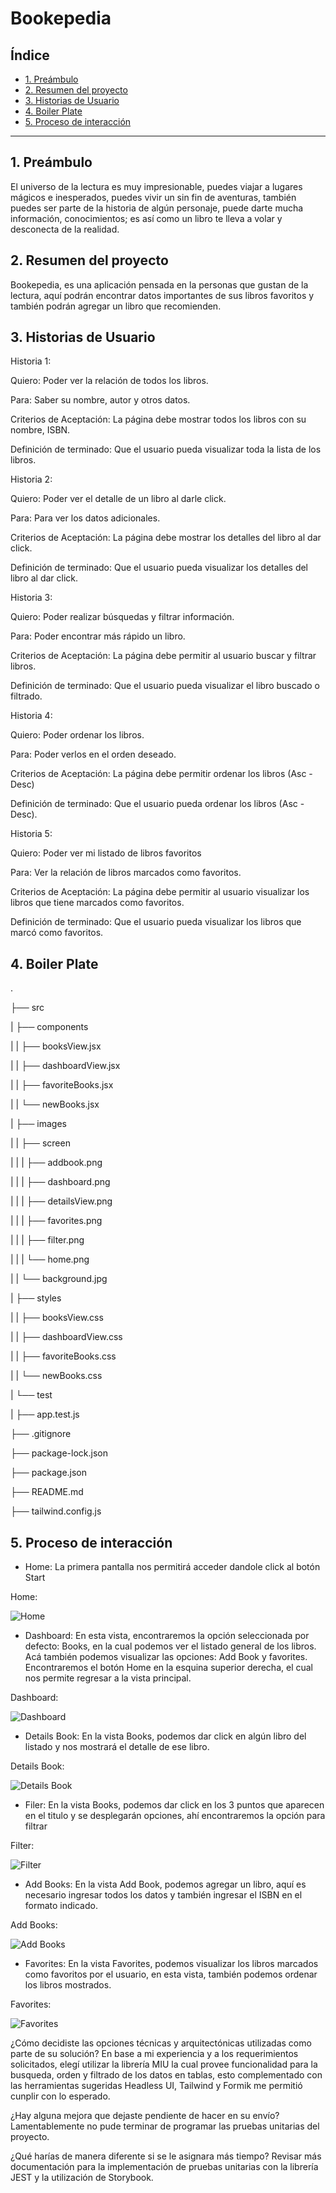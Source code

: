 # Bookepedia

## Índice

* [1. Preámbulo](#1-preámbulo)
* [2. Resumen del proyecto](#2-resumen-del-proyecto)
* [3. Historias de Usuario](#3-historias-de-usuario)
* [4. Boiler Plate](#4-boiler-plate)
* [5. Proceso de interacción](#5-proceso-de-interacción)


***

## 1. Preámbulo

El universo de la lectura es muy impresionable, puedes viajar a lugares mágicos e inesperados, puedes vivir un sin fin de aventuras, también puedes ser parte de la historia de algún personaje, puede darte mucha información, conocimientos; es así como un libro te lleva a volar y desconecta de la realidad. 
 
## 2. Resumen del proyecto
Bookepedia, es una aplicación pensada en la personas que gustan de la lectura, aquí podrán encontrar datos importantes de sus libros favoritos y también podrán agregar un libro que recomienden.

## 3. Historias de Usuario

Historia 1:

Quiero: Poder ver la relación de todos los libros.

Para: Saber su nombre, autor y otros datos.

Criterios de Aceptación:
La página debe mostrar todos los libros con su nombre, ISBN.

Definición de terminado:
Que el usuario pueda visualizar toda la lista de los libros.

Historia 2:

Quiero: Poder ver el detalle de un libro al darle click.

Para: Para ver los datos adicionales.

Criterios de Aceptación:
La página debe mostrar los detalles del libro al dar click.

Definición de terminado:
Que el usuario pueda visualizar los detalles del libro al dar click.

Historia 3:

Quiero: Poder realizar búsquedas y filtrar información.

Para: Poder encontrar más rápido un libro. 

Criterios de Aceptación:
La página debe permitir al usuario buscar y filtrar libros. 

Definición de terminado:
Que el usuario pueda visualizar el libro buscado o filtrado. 

Historia 4:

Quiero: Poder ordenar los libros. 

Para: Poder verlos en el orden deseado.

Criterios de Aceptación:
La página debe permitir ordenar los libros (Asc -Desc)

Definición de terminado:
Que el usuario pueda ordenar los libros (Asc -Desc).

Historia 5:

Quiero: Poder ver mi listado de libros favoritos

Para: Ver la relación de libros marcados como favoritos. 

Criterios de Aceptación:
La página debe permitir al usuario visualizar los libros que tiene marcados como favoritos.

Definición de terminado:
Que el usuario pueda visualizar los libros que marcó como favoritos. 

## 4. Boiler Plate
.

├── src

|  ├── components 

|  |  ├── booksView.jsx

|  |  ├── dashboardView.jsx

|  |  ├── favoriteBooks.jsx

|  |  └── newBooks.jsx

|  ├── images

|  |  ├── screen

|  |  |  ├── addbook.png

|  |  |  ├── dashboard.png

|  |  |  ├── detailsView.png

|  |  |  ├── favorites.png

|  |  |  ├── filter.png

|  |  |  └── home.png

|  |  └── background.jpg

|  ├── styles

|  |  ├── booksView.css

|  |  ├── dashboardView.css

|  |  ├── favoriteBooks.css

|  |  └── newBooks.css

|   └── test

|   ├── app.test.js

├── .gitignore

├── package-lock.json

├── package.json

├── README.md

├── tailwind.config.js

## 5. Proceso de interacción
-	Home: La primera pantalla nos permitirá acceder dandole click al botón Start

Home:

![Home](https://github.com/chrisolivos/bookepedia/blob/main/src/images/screen/home.png)


-	Dashboard: En esta vista, encontraremos la opción seleccionada por defecto: Books, en la cual podemos ver el listado general de los libros.
Acá también podemos visualizar las opciones: Add Book y favorites.
Encontraremos el botón Home en la esquina superior derecha, el cual nos permite regresar a la vista principal.

Dashboard:

![Dashboard](https://github.com/chrisolivos/bookepedia/blob/main/src/images/screen/dashboard.png)

-	Details Book: En la vista Books, podemos dar click en algún libro del listado y nos mostrará el detalle de ese libro.

Details Book:

![Details Book](https://github.com/chrisolivos/bookepedia/blob/main/src/images/screen/detailsView.png)

-	Filer: En la vista Books, podemos dar click en los 3 puntos que aparecen en el titulo y se desplegarán opciones, ahí encontraremos la opción para filtrar

Filter:

![Filter](https://github.com/chrisolivos/bookepedia/blob/main/src/images/screen/filter.png)

-	Add Books: En la vista Add Book, podemos agregar un libro, aquí es necesario ingresar todos los datos y también ingresar el ISBN en el formato indicado.

Add Books:

![Add Books](https://github.com/chrisolivos/bookepedia/blob/main/src/images/screen/addbook.png)

-	Favorites: En la vista Favorites, podemos visualizar los libros marcados como favoritos por el usuario, en esta vista, también podemos ordenar los libros mostrados.

Favorites:

![Favorites](https://github.com/chrisolivos/bookepedia/blob/main/src/images/screen/favorites.png)


¿Cómo decidiste las opciones técnicas y arquitectónicas utilizadas como parte de su solución?
En base a mi experiencia y a los requerimientos solicitados, elegí utilizar la librería MIU la cual provee funcionalidad para la busqueda, orden y filtrado de los datos en tablas, esto complementado con las herramientas sugeridas  Headless UI, Tailwind y Formik me permitió cunplir con lo esperado.

¿Hay alguna mejora que dejaste pendiente de hacer en su envío?
Lamentablemente no pude terminar de programar las pruebas unitarias del proyecto.

¿Qué harías de manera diferente si se le asignara más tiempo?
Revisar más documentación para la implementación de pruebas unitarias con la librería JEST y la utilización de Storybook.


